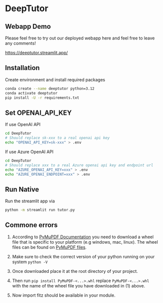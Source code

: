 # DeepTutor

## Webapp Demo

Please feel free to try out our deployed webapp here and feel free to leave any comments!

https://deeptutor.streamlit.app/

## Installation

Create environment and install required packages

```bash
conda create --name deeptutor python=3.12
conda activate deeptutor
pip install -U -r requirements.txt
```

## Set OPENAI_API_KEY

If use OpenAI API

```bash
cd DeepTutor
# Should replace sk-xxx to a real openai api key
echo "OPENAI_API_KEY=sk-xxx" > .env
```

If use Azure OpenAI API
```bash
cd DeepTutor
# Should replace xxx to a real Azure openai api key and endpoint url
echo "AZURE_OPENAI_API_KEY=xxx" > .env
echo "AZURE_OPENAI_ENDPOINT=xxx" > .env
```

## Run Native

Run the streamlit app via

```bash
python -m streamlit run tutor.py
```

## Commone errors

1. According to [PyMuPDF Documentation](https://pymupdf.readthedocs.io/en/latest/installation.html#option-2-install-from-binaries) you need to download a wheel file that is specific to your platform (e.g windows, mac, linux). The wheel files can be found on [PyMuPDF files](https://pypi.org/project/PyMuPDF/#files).

2. Make sure to check the correct version of your python running on your system ```python -V```

3. Once downloaded place it at the root directory of your project.

4. Then run ```pip install PyMuPDF-<...>.whl``` replace ```PyMuPDF-<...>.whl``` with the name of the wheel file you have downloaded in (1) above.

5. Now import fitz should be available in your module.
